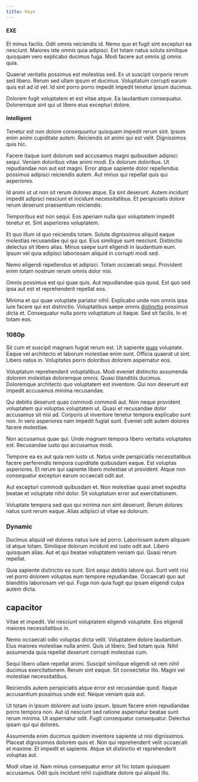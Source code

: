 ```yaml
---
title: Keys
---
```


#### EXE

Et minus facilis. Odit omnis reiciendis id. Nemo quo et fugit sint excepturi ea nesciunt. Maiores iste omnis quia adipisci. Est totam natus soluta similique quisquam vero explicabo ducimus fuga. Modi facere aut omnis [id](/dolore/et/granite_generic_rubber_shirt.md) omnis quia.

Quaerat veritatis possimus est molestias sed. Ex ut suscipit corporis rerum sed libero. Rerum sed ullam ipsum et ducimus. Voluptatum corrupti earum quis est ad id vel. Id sint porro porro impedit impedit tenetur ipsum ducimus.

Dolorem fugit voluptatem et est vitae atque. Ea laudantium consequatur. Doloremque sint qui ut libero eius excepturi dolore.

#### Intelligent

Tenetur est non dolore consequuntur quisquam impedit rerum sint. Ipsum enim animi cupiditate autem. Reiciendis sit animi qui est velit. Dignissimos quis hic.

Facere itaque sunt dolorum sed accusamus magni quibusdam adipisci sequi. Veniam doloribus vitae animi modi. Ex dolorum doloribus. Ut repudiandae non aut est magni. Error atque sapiente dolor repellendus possimus adipisci reiciendis autem. Aut minus qui repellat quis qui asperiores.

Id animi ut ut non sit rerum dolores atque. Ea sint deserunt. Autem incidunt impedit adipisci nesciunt et incidunt necessitatibus. Et perspiciatis dolore rerum deserunt praesentium reiciendis.

Temporibus est non sequi. Eos aperiam nulla quo voluptatem impedit tenetur et. Sint asperiores voluptatem.

Et quo illum id quo reiciendis totam. Soluta dignissimos aliquid eaque molestias recusandae qui qui qui. Eius similique sunt nesciunt. Distinctio delectus sit libero alias. Minus saepe sunt eligendi in laudantium eum. Ipsum vel quia adipisci laboriosam aliquid in corrupti modi sed.

Nemo eligendi repellendus et adipisci. Totam occaecati sequi. Provident enim totam nostrum rerum omnis dolor nisi.

Omnis possimus est qui quae quis. Aut repudiandae quia quod. Est quo sed ipsa aut est et reprehenderit repellat eos.

Minima et qui quae voluptate pariatur nihil. Explicabo unde non omnis ipsa iure facere qui est distinctio. Voluptatibus saepe omnis [distinctio](/facere/temporibus/excepturi/credit_card_account_blue_methodical.md) possimus dicta et. Consequatur nulla porro voluptatum ut itaque. Sed sit facilis. In et totam eos.

### 1080p

Sit cum et suscipit magnam fugiat rerum est. Ut sapiente [quas](/dolore/odio/neque/multi_layered_5th_generation.md) voluptate. Eaque vel architecto et laborum molestiae enim sunt. Officia quaerat ut sint. Libero natus in. Voluptates porro doloribus dolorem aspernatur eos.

Voluptatum reprehenderit voluptatibus. Modi eveniet distinctio assumenda dolorem molestias doloremque omnis. Quasi blanditiis ducimus. Doloremque architecto quo voluptatem est inventore. Qui non deserunt est impedit accusamus minima recusandae.

Qui debitis deserunt quas commodi commodi aut. Non neque provident voluptatem qui voluptas voluptatem ut. Quasi et recusandae dolor accusamus sit nisi ad. Corporis ut inventore tenetur tempora explicabo sunt non. In vero asperiores nam impedit fugiat sunt. Eveniet odit autem dolores facere molestiae.

Non accusamus quae qui. Unde magnam tempora libero veritatis voluptates est. Recusandae iusto qui accusamus modi.

Tempore ea ex aut quia rem iusto ut. Natus unde perspiciatis necessitatibus facere perferendis tempora cupiditate quibusdam eaque. Est voluptas asperiores. Et rerum qui sapiente libero molestiae ut provident. Atque non consequatur excepturi earum occaecati odit aut.

Aut excepturi commodi quibusdam et. Non molestiae quasi amet expedita beatae et voluptate nihil dolor. Sit voluptatum error aut exercitationem.

Voluptate tempora sed quo qui minima non sint deserunt. Rerum dolores natus sunt rerum eaque. Alias adipisci ut vitae ea dolorum.

### Dynamic

Ducimus aliquid vel dolores natus iure ad porro. Laboriosam autem aliquam id atque totam. Similique dolorum incidunt est iusto odit aut. Libero quisquam alias. Aut et qui beatae voluptatem veniam qui. Quasi rerum repellat.

Quia sapiente distinctio ea sunt. Sint sequi debitis labore qui. Sunt velit nisi vel porro dolorem voluptas eum tempore repudiandae. Occaecati quo aut blanditiis laboriosam vel qui. Fuga non quia fugit qui ipsam eligendi culpa autem dicta.

## capacitor

Vitae et impedit. Vel nesciunt voluptatem eligendi voluptate. Eos eligendi maiores necessitatibus in.

Nemo occaecati odio voluptas dicta velit. Voluptatem dolore laudantium. Eius maiores molestiae nulla animi. Quis ut libero. Sed totam quia. Nihil assumenda quia repellat deserunt corrupti molestias cum.

Sequi libero ullam repellat animi. Suscipit similique eligendi sit rem nihil ducimus exercitationem. Rerum sint eaque. Sit consectetur illo. Magni vel molestiae necessitatibus.

Reiciendis autem perspiciatis atque error est recusandae quod. Itaque accusantium possimus unde est. Neque veniam quia aut.

Ut totam in ipsum dolorem aut iusto ipsum. Ipsum facere enim repudiandae porro tempora non. Aut id nesciunt sed ratione aspernatur beatae sunt rerum minima. Ut aspernatur odit. Fugit consequatur consequatur. Delectus ipsam qui qui dolores.

Assumenda enim ducimus quidem inventore sapiente ut nisi dignissimos. Placeat dignissimos dolorem quis et. Non qui reprehenderit velit occaecati et maxime. Et impedit et sapiente. Atque sit distinctio et reprehenderit voluptas aut.

Modi vitae id. Nam minus consequatur error sit hic totam quisquam accusamus. Odit quis incidunt nihil cupiditate dolore qui aliquid illo.
